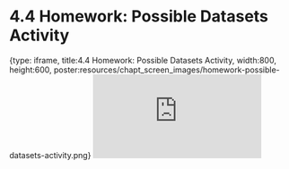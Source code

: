 # 4.4 Homework: Possible Datasets Activity
 
{type: iframe, title:4.4 Homework: Possible Datasets Activity, width:800, height:600, poster:resources/chapt_screen_images/homework-possible-datasets-activity.png}
![](https://vgaysin1.github.io/CURE-MicrobialMysteries-test/homework-possible-datasets-activity.html)
 

 
